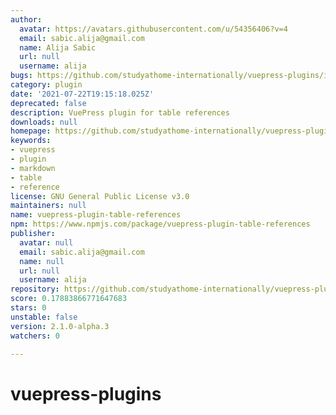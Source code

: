 ```yaml
---
author:
  avatar: https://avatars.githubusercontent.com/u/54356406?v=4
  email: sabic.alija@gmail.com
  name: Alija Sabic
  url: null
  username: alija
bugs: https://github.com/studyathome-internationally/vuepress-plugins/issues
category: plugin
date: '2021-07-22T19:15:18.025Z'
deprecated: false
description: VuePress plugin for table references
downloads: null
homepage: https://github.com/studyathome-internationally/vuepress-plugins#readme
keywords:
- vuepress
- plugin
- markdown
- table
- reference
license: GNU General Public License v3.0
maintainers: null
name: vuepress-plugin-table-references
npm: https://www.npmjs.com/package/vuepress-plugin-table-references
publisher:
  avatar: null
  email: sabic.alija@gmail.com
  name: null
  url: null
  username: alija
repository: https://github.com/studyathome-internationally/vuepress-plugins
score: 0.17883866771647683
stars: 0
unstable: false
version: 2.1.0-alpha.3
watchers: 0

---
```


# vuepress-plugins